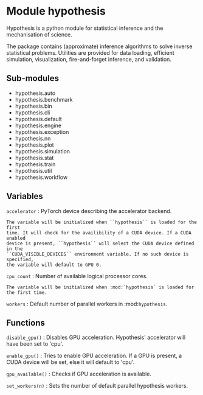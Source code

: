 Module hypothesis
=================
Hypothesis is a python module for statistical inference and the
mechanisation of science.

The package contains (approximate) inference algorithms to solve inverse
statistical problems. Utilities are provided for data loading, efficient
simulation, visualization, fire-and-forget inference, and validation.

Sub-modules
-----------
* hypothesis.auto
* hypothesis.benchmark
* hypothesis.bin
* hypothesis.cli
* hypothesis.default
* hypothesis.engine
* hypothesis.exception
* hypothesis.nn
* hypothesis.plot
* hypothesis.simulation
* hypothesis.stat
* hypothesis.train
* hypothesis.util
* hypothesis.workflow

Variables
---------

    
`accelerator`
:   PyTorch device describing the accelerator backend.
    
    The variable will be initialized when ``hypothesis`` is loaded for the first
    time. It will check for the availibility of a CUDA device. If a CUDA enabled
    device is present, ``hypothesis`` will select the CUDA device defined in the
    ``CUDA_VISIBLE_DEVICES`` environment variable. If no such device is specified,
    the variable will default to GPU 0.

    
`cpu_count`
:   Number of available logical processor cores.
    
    The variable will be initialized when :mod:`hypothesis` is loaded for the first time.

    
`workers`
:   Default number of parallel workers in :mod:`hypothesis`.

Functions
---------

    
`disable_gpu()`
:   Disables GPU acceleration. Hypothesis' accelerator will have been
    set to 'cpu'.

    
`enable_gpu()`
:   Tries to enable GPU acceleration. If a GPU is present, a CUDA
    device will be set, else it will default to 'cpu'.

    
`gpu_available()`
:   Checks if GPU acceleration is available.

    
`set_workers(n)`
:   Sets the number of default parallel hypothesis workers.